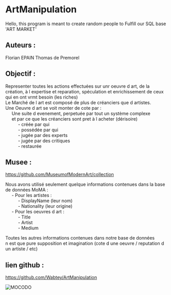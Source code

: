 # ArtManipulation
Hello, this program is meant to create random people to Fulfill our SQL base 'ART MARKET'


Auteurs :
---------

Florian EPAIN
Thomas de Premorel


Objectif :
----------

Representer toutes les actions effectuées sur unr oeuvre d art, de la création, à l expertise et reparation, spéculation et enrichissement de ceux qui en ont vrmt besoin (les riches)  
Le Marché de l art est composé de plus de créanciers que d artistes.  
Une Oeuvre d art se voit monter de cote par :   
     Une suite d evenement, perpetuée par tout un système complexe  
     et par ce que les créanciers sont pret à l acheter (dérisoire)  
          - créée par qui  
          - possédée par qui  
          - jugée par des experts  
          - jugée par des critiques  
          - restaurée  


Musee :
-------

https://github.com/MuseumofModernArt/collection

Nous avons utilisé seulement quelque informations contenues dans la base de données MoMA :  
     - Pour les artistes :  
          - DisplayName (leur nom)  
          - Nationality (leur origine)  
     - Pour les oeuvres d art :  
          - Title  
          - Artist  
          - Medium  

Toutes les autres informations contenues dans notre base de données  
n est que pure supposition et imagination (cote d une oeuvre / reputation d un artiste / etc)  

lien github :
-------------

https://github.com/Wabtey/ArtManipulation



![MOCODO](https://user-images.githubusercontent.com/73140258/156899763-f9374ef6-a49e-40d5-a5ea-17076be6a71f.png)
